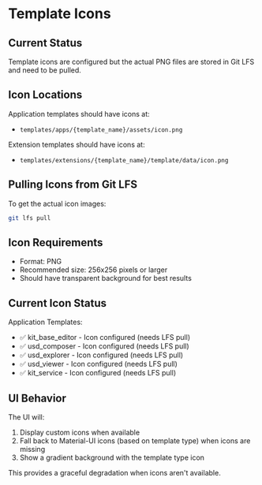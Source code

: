 # Template Icons

## Current Status

Template icons are configured but the actual PNG files are stored in Git LFS and need to be pulled.

## Icon Locations

Application templates should have icons at:
- `templates/apps/{template_name}/assets/icon.png`

Extension templates should have icons at:
- `templates/extensions/{template_name}/template/data/icon.png`

## Pulling Icons from Git LFS

To get the actual icon images:

```bash
git lfs pull
```

## Icon Requirements

- Format: PNG
- Recommended size: 256x256 pixels or larger
- Should have transparent background for best results

## Current Icon Status

Application Templates:
- ✅ kit_base_editor - Icon configured (needs LFS pull)
- ✅ usd_composer - Icon configured (needs LFS pull)
- ✅ usd_explorer - Icon configured (needs LFS pull)
- ✅ usd_viewer - Icon configured (needs LFS pull)
- ✅ kit_service - Icon configured (needs LFS pull)

## UI Behavior

The UI will:
1. Display custom icons when available
2. Fall back to Material-UI icons (based on template type) when icons are missing
3. Show a gradient background with the template type icon

This provides a graceful degradation when icons aren't available.
